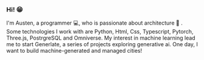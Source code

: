 ### Hi! :grin:


I'm Austen, a programmer :computer:, who is passionate about architecture :house_with_garden: . Some technologies I work with are Python, Html, Css, Typescript, Pytorch, Three.js, PostrgreSQL and Omniverse. My interest in machine learning lead me to start Generlate, a series of projects exploring generative ai. One day, I want to build machine-generated and managed cities!




<!--
**Generlate/Generlate** is a ✨ _special_ ✨ repository because its `README.md` (this file) appears on your GitHub profile.

Here are some ideas to get you started:

- 🔭 I’m currently working on ...
- 🌱 I’m currently learning ...
- 👯 I’m looking to collaborate on ...
- 🤔 I’m looking for help with ...
- 💬 Ask me about ...
- 📫 How to reach me: ...
- 😄 Pronouns: ...
- ⚡ Fun fact: ...
-->
